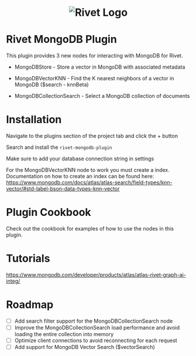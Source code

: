 <h1 align="center"><img src="https://rivet.ironcladapp.com/img/logo-banner-wide.png" alt="Rivet Logo"></h1>

# Rivet MongoDB Plugin

This plugin provides 3 new nodes for interacting with MongoDB for Rivet.

- MongoDBStore - Store a vector in MongoDB with associated metadata

- MongoDBVectorKNN - Find the K nearest neighbors of a vector in MongoDB ($search - knnBeta)

- MongoDBCollectionSearch - Select a MongoDB collection of documents


# Installation

Navigate to the plugins section of the project tab and click the + button

Search and install the `rivet-mongodb-plugin`

Make sure to add your database connection string in settings

For the MongoDBVectorKNN node to work you must create a index. Documentation on how to create an index can be found here: https://www.mongodb.com/docs/atlas/atlas-search/field-types/knn-vector/#std-label-bson-data-types-knn-vector

# Plugin Cookbook

Check out the cookbook for examples of how to use the nodes in this plugin.

# Tutorials

https://www.mongodb.com/developer/products/atlas/atlas-rivet-graph-ai-integ/

# Roadmap

- [ ] Add search filter support for the MongoDBCollectionSearch node
- [ ] Improve the MongoDBCollectionSearch load performance and avoid loading the entire collection into memory
- [ ] Optimize client connections to avoid reconnecting for each request
- [ ] Add support for MongoDB Vector Search ($vectorSearch)
